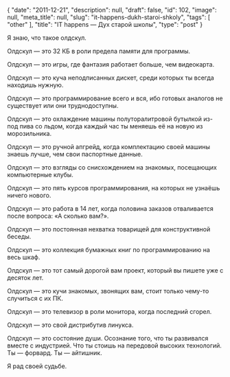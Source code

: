 {
    "date": "2011-12-21",
    "description": null,
    "draft": false,
    "id": 102,
    "image": null,
    "meta_title": null,
    "slug": "it-happens-dukh-staroi-shkoly",
    "tags": [
        "other"
    ],
    "title": "IT happens — Дух старой школы",
    "type": "post"
}


Я знаю, что такое олдскул.

Олдскул — это 32 КБ в роли предела памяти для программы.

Олдскул — это игры, где фантазия работает больше, чем видеокарта.

Олдскул — это куча неподписанных дискет, среди которых ты всегда находишь нужную.

Олдскул — это программирование всего и вся, ибо готовых аналогов не существует или они труднодоступны.

Олдскул — это охлаждение машины полуторалитровой бутылкой из-под пива со льдом, когда каждый час ты меняешь её на новую из морозильника.

Олдскул — это ручной апгрейд, когда комплектацию своей машины знаешь лучше, чем свои паспортные данные.

Олдскул — это взгляды со снисхождением на знакомых, посещающих компьютерные клубы.

Олдскул — это пять курсов программирования, на которых не узнаёшь ничего нового.

Олдскул — это работа в 14 лет, когда половина заказов отваливается после вопроса: «А сколько вам?».

Олдскул — это постоянная нехватка товарищей для конструктивной беседы.

Олдскул — это коллекция бумажных книг по программированию на весь шкаф.

Олдскул — это тот самый дорогой вам проект, который вы пишете уже с десяток лет.

Олдскул — это кучи знакомых, звонящих вам, стоит только чему-то случиться с их ПК.

Олдскул — это телевизор в роли монитора, когда последний сгорел.

Олдскул — это свой дистрибутив линукса.

Олдскул — это состояние души. Осознание того, что ты развивался вместе с индустрией. Что ты стоишь на передовой высоких технологий. Ты — форвард. Ты — айтишник.

Я рад своей судьбе.
